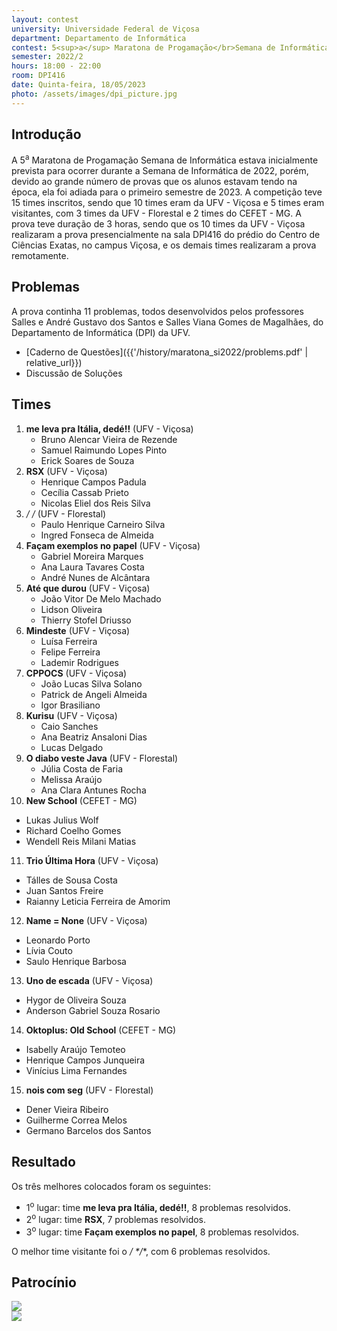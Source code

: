 ```yaml
---
layout: contest
university: Universidade Federal de Viçosa
department: Departamento de Informática
contest: 5<sup>a</sup> Maratona de Progamação</br>Semana de Informática
semester: 2022/2
hours: 18:00 - 22:00
room: DPI416
date: Quinta-feira, 18/05/2023
photo: /assets/images/dpi_picture.jpg
---
```


## Introdução

A 5<sup>a</sup> Maratona de Progamação Semana de Informática estava inicialmente prevista para ocorrer durante a Semana de Informática de 2022,
porém, devido ao grande número de provas que os alunos estavam tendo na época, ela foi adiada para o primeiro semestre de 2023. A competição teve 15 times inscritos, sendo que 10 times eram da UFV - Viçosa e 5 times eram visitantes, com 3 times da UFV - Florestal e 2 times do CEFET - MG. A prova teve duração de 3 horas, sendo que os 10 times da UFV - Viçosa realizaram a prova presencialmente na sala DPI416 do prédio do Centro de Ciências Exatas, no campus Viçosa, e os demais times realizaram a prova remotamente.  

## Problemas

A prova continha 11 problemas, todos desenvolvidos pelos professores Salles e André Gustavo dos Santos e Salles Viana Gomes de Magalhães, do Departamento de Informática (DPI) da UFV.

- [Caderno de Questões]({{'/history/maratona_si2022/problems.pdf' | relative_url}})
- Discussão de Soluções

## Times

1. **me leva pra Itália, dedé!!** (UFV - Viçosa)
   - Bruno Alencar Vieira de Rezende
   - Samuel Raimundo Lopes Pinto
   - Erick Soares de Souza
2. **RSX** (UFV - Viçosa)
   - Henrique Campos Padula		
   - Cecília Cassab Prieto
   - Nicolas Eliel dos Reis Silva
3. **/* */** (UFV - Florestal)
   - Paulo Henrique Carneiro Silva 	
   - Ingred Fonseca de Almeida
4. **Façam exemplos no papel** (UFV - Viçosa)
   - Gabriel Moreira Marques	
   - Ana Laura Tavares Costa
   - André Nunes de Alcântara
5. **Até que durou** (UFV - Viçosa)
   - João Vitor De Melo Machado	
   - Lidson Oliveira	
   - Thierry Stofel Driusso
6. **Mindeste** (UFV - Viçosa)
   - Luísa Ferreira 	 	
   - Felipe Ferreira
   - Lademir Rodrigues 
7. **CPPOCS** (UFV - Viçosa)
   - João Lucas Silva Solano 		
   - Patrick de Angeli Almeida
   - Igor Brasiliano
8. **Kurisu** (UFV - Viçosa)
   - Caio Sanches 	 	
   - Ana Beatriz Ansaloni Dias
   - Lucas Delgado
9. **O diabo veste Java** (UFV - Florestal)
   - Júlia Costa de Faria		
   - Melissa Araújo
   - Ana Clara Antunes Rocha
10. **New School** (CEFET - MG)
   - Lukas Julius Wolf		
   - Richard Coelho Gomes
   - Wendell Reis Milani Matias
11. **Trio Última Hora** (UFV - Viçosa)
   - Tálles de Sousa Costa	
   - Juan Santos Freire	
   - Raianny Leticia Ferreira de Amorim
12. **Name = None** (UFV - Viçosa)
   - Leonardo Porto	
   - Lívia Couto
   - Saulo Henrique Barbosa
13. **Uno de escada** (UFV - Viçosa)
   - Hygor de Oliveira Souza	
   - Anderson Gabriel Souza Rosario 
14. **Oktoplus: Old School** (CEFET - MG)
   - Isabelly Araújo Temoteo		
   - Henrique Campos Junqueira
   - Vinícius Lima Fernandes
15. **nois com seg** (UFV - Florestal)
   - Dener Vieira Ribeiro		
   - Guilherme Correa Melos
   - Germano Barcelos dos Santos

## Resultado

Os três melhores colocados foram os seguintes:
- 1<sup>o</sup>  lugar: time **me leva pra Itália, dedé!!**, 8 problemas resolvidos.
- 2<sup>o</sup>  lugar: time **RSX**, 7 problemas resolvidos.
- 3<sup>o</sup>  lugar: time **Façam exemplos no papel**, 8 problemas resolvidos.

O melhor time visitante foi o **/* */**, com 6 problemas resolvidos.

## Patrocínio

<div class="contest-sponsors">
   <div>
      <img src="{{'/history/maratona_si2022/sponsors/sydle_logo.png' | relative_url}}">
   </div>
   <div>
      <img src="{{'/history/maratona_si2022/sponsors/levty_logo.png' | relative_url}}">
   </div>
</div>